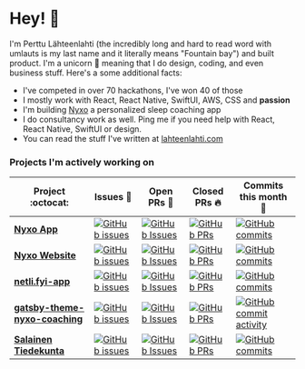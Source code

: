 # Hey! 👋

I'm Perttu Lähteenlahti (the incredibly long and hard to read word with umlauts is my last name and it literally means "Fountain bay") and built product. I'm a unicorn 🦄 meaning that I do design, coding, and even business stuff. Here's a some additional facts:

- I've competed in over 70 hackathons, I've won 40 of those
- I mostly work with React, React Native, SwiftUI, AWS, CSS and __passion__
- I'm building [Nyxo](https://nyxo.app?utm_source=github) a personalized sleep coaching app
- I do consultancy work as well. Ping me if you need help with React, React Native, SwiftUI or design.
- You can read the stuff I've written at [lahteenlahti.com](https://lahteenlahti.com?utm_source=github)

### Projects I'm actively working on

|      Project :octocat:   |     Issues :bug:   | Open PRs :bell:  | Closed PRs :fire:  | Commits this month :rocket: |
|-------------|-------------------|---|---|---|
| [**Nyxo App**](https://github.com/hello-nyxo/nyxo-app) | [![GitHub issues](https://img.shields.io/github/issues/hello-nyxo/nyxo-app?color=green&logo=github&style=flat)](https://github.com/hello-nyxo/nyxo-app/issues) | [![GitHub Issues](https://img.shields.io/github/issues-pr/hello-nyxo/nyxo-app?style=flat&logo=github)](https://github.com/hello-nyxo/nyxo-app/pulls)  | [![GitHub PRs](https://img.shields.io/github/issues-pr-closed/hello-nyxo/nyxo-app?style=flat&color=critical&logo=github)](https://github.com/hello-nyxo/nyxo-app/pulls?q=is%3Apr+is%3Aclosed)| [![GitHub commits](https://img.shields.io/github/commit-activity/m/hello-nyxo/nyxo-app?logo=github)](https://github.com/hello-nyxo/nyxo-app/commits/) |
| [**Nyxo Website**](https://github.com/hello-nyxo/nyxo-website) | [![GitHub issues](https://img.shields.io/github/issues/hello-nyxo/nyxo-website?color=green&logo=github&style=flat)](https://github.com/hello-nyxo/nyxo-website/issues) | [![GitHub Issues](https://img.shields.io/github/issues-pr/hello-nyxo/nyxo-website?style=flat&logo=github)](https://github.com/hello-nyxo/nyxo-website/pulls) | [![GitHub PRs](https://img.shields.io/github/issues-pr-closed/hello-nyxo/nyxo-website?style=flat&color=critical&logo=github)](https://github.com/hello-nyxo/nyxo-website/pulls?q=is%3Apr+is%3Aclosed) |[![GitHub commits](https://img.shields.io/github/commit-activity/m/hello-nyxo/nyxo-website?logo=github)](https://github.com/hello-nyxo/nyxo-website/commits/) |
| [**netli.fyi-app**](https://github.com/plahteenlahti/netli.fyi-app) | [![GitHub issues](https://img.shields.io/github/issues/plahteenlahti/netli.fyi-app?color=green&logo=github&style=flat)](https://github.com/plahteenlahti/netli.fyi-app/issues) | [![GitHub Issues](https://img.shields.io/github/issues-pr/plahteenlahti/netli.fyi-app?style=flat&logo=github)](https://github.com/plahteenlahti/netli.fyi-app/pulls) | [![GitHub PRs](https://img.shields.io/github/issues-pr-closed/plahteenlahti/netli.fyi-app?style=flat&color=critical&logo=github)](https://github.com/plahteenlahti/netli.fyi-app/pulls?q=is%3Apr+is%3Aclosed) |[![GitHub commits](https://img.shields.io/github/commit-activity/m/plahteenlahti/netli.fyi-app?logo=github)](https://github.com/plahteenlahti/netli.fyi-app/commits/) |
| [**gatsby-theme-nyxo-coaching**](https://github.com/hello-nyxo/gatsby-theme-nyxo-coaching) | [![GitHub issues](https://img.shields.io/github/issues/hello-nyxo/gatsby-theme-nyxo-coaching?color=green&logo=github&style=flat)](https://github.com/hello-nyxo/gatsby-theme-nyxo-coaching/issues) | [![GitHub Issues](https://img.shields.io/github/issues-pr/hello-nyxo/gatsby-theme-nyxo-coaching?style=flat&logo=github)](https://github.com/hello-nyxo/gatsby-theme-nyxo-coaching/pulls) | [![GitHub PRs](https://img.shields.io/github/issues-pr-closed/hello-nyxo/gatsby-theme-nyxo-coaching?style=flat&color=critical&logo=github)](https://github.com/hello-nyxo/gatsby-theme-nyxo-coaching/pulls?q=is%3Apr+is%3Aclosed) |[![GitHub commit activity](https://img.shields.io/github/commit-activity/m/hello-nyxo/gatsby-theme-nyxo-coaching?logo=github)](https://github.com/hello-nyxo/gatsby-theme-nyxo-coaching/commits/) |
| [**Salainen Tiedekunta**](https://github.com/intelligenzia/Salainen-Tiedekunta) | [![GitHub issues](https://img.shields.io/github/issues/intelligenzia/Salainen-Tiedekunta?color=green&logo=github&style=flat)](https://github.com/intelligenzia/Salainen-Tiedekunta/issues) | [![GitHub Issues](https://img.shields.io/github/issues-pr/intelligenzia/Salainen-Tiedekunta?style=flat&logo=github)](https://github.com/intelligenzia/Salainen-Tiedekunta/pulls) | [![GitHub PRs](https://img.shields.io/github/issues-pr-closed/intelligenzia/Salainen-Tiedekunta?style=flat&color=critical&logo=github)](https://github.com/intelligenzia/Salainen-Tiedekunta/pulls?q=is%3Apr+is%3Aclosed) |[![GitHub commits](https://img.shields.io/github/commit-activity/m/intelligenzia/Salainen-Tiedekunta?logo=github)](https://github.com/intelligenzia/Salainen-Tiedekunta/commits/) |

